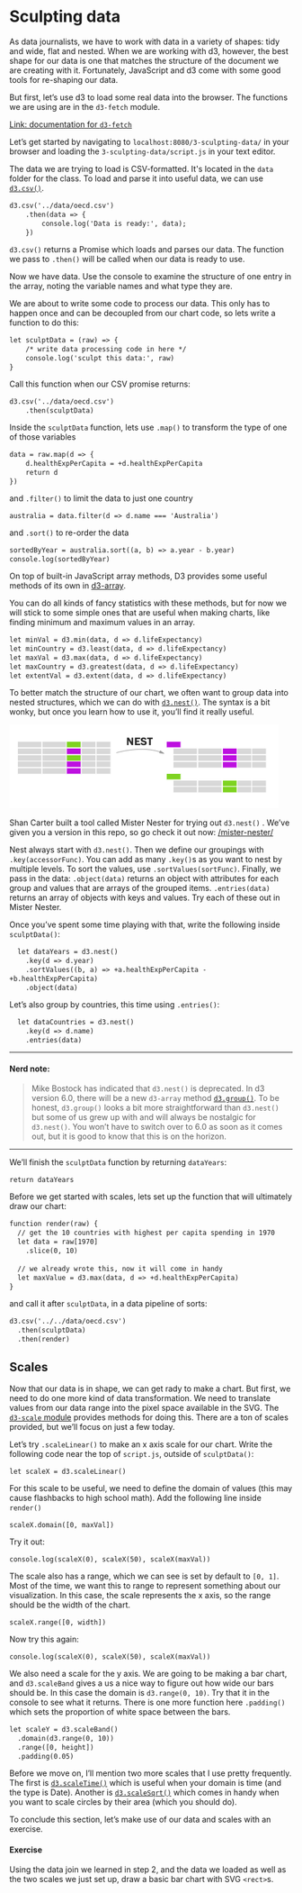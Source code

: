 # Sculpting data

As data journalists, we have to work with data in a variety of shapes: tidy and wide, flat and nested. When we are working with d3, however, the best shape for our data is one that matches the structure of the document we are creating with it. Fortunately, JavaScript and d3 come with some good tools for re-shaping our data.

But first, let’s use d3 to load some real data into the browser. The functions we are using are in the `d3-fetch` module.

[Link: documentation for `d3-fetch`][1]

Let’s get started by navigating to `localhost:8080/3-sculpting-data/` in your browser and loading the `3-sculpting-data/script.js` in your text editor.

The data we are trying to load is CSV-formatted. It's located in the `data` folder for the class. To load and parse it into useful data, we can use [`d3.csv()`][2].

	d3.csv('../data/oecd.csv')
		.then(data => {
			console.log('Data is ready:', data);
		})

`d3.csv()` returns a Promise which loads and parses our data. The function we pass to `.then()` will be called when our data is ready to use.

Now we have data. Use the console to examine the structure of one entry in the array, noting the variable names and what type they are.

We are about to write some code to process our data. This only has to happen once and can be decoupled from our chart code, so lets write a function to do this:

	let sculptData = (raw) => {
		/* write data processing code in here */
		console.log('sculpt this data:', raw)
	}

Call this function when our CSV promise returns:

	d3.csv('../data/oecd.csv')
		.then(sculptData)

Inside the `sculptData` function, lets use `.map()` to transform the type of one of those variables

	data = raw.map(d => {
		d.healthExpPerCapita = +d.healthExpPerCapita
		return d
	})

and `.filter()` to limit the data to just one country

	australia = data.filter(d => d.name === 'Australia')

and `.sort()` to re-order the data

	sortedByYear = australia.sort((a, b) => a.year - b.year)
	console.log(sortedByYear)

On top of built-in JavaScript array methods, D3 provides some useful methods of its own in [d3-array][3].

You can do all kinds of fancy statistics with these methods, but for now we will stick to some simple ones that are useful when making charts, like finding minimum and maximum values in an array.

	let minVal = d3.min(data, d => d.lifeExpectancy)
	let minCountry = d3.least(data, d => d.lifeExpectancy)
	let maxVal = d3.max(data, d => d.lifeExpectancy)
	let maxCountry = d3.greatest(data, d => d.lifeExpectancy)
	let extentVal = d3.extent(data, d => d.lifeExpectancy)

To better match the structure of our chart, we often want to group data into nested structures, which we can do with [`d3.nest()`][4]. The syntax is a bit wonky, but once you learn how to use it, you’ll find it really useful.

![Diagram illustrating what .nest() does][image-1]

Shan Carter built a tool called Mister Nester for trying out `d3.nest()` . We’ve given you a version in this repo, so go check it out now: [/mister-nester/][5]

Nest always start with `d3.nest()`. Then we define our groupings with `.key(accessorFunc)`. You can add as many `.key()`s as you want to nest by multiple levels. To sort the values, use `.sortValues(sortFunc)`. Finally, we pass in the data: `.object(data)` returns an object with attributes for each group and values that are arrays of the grouped items. `.entries(data)` returns an array of objects with keys and values. Try each of these out in Mister Nester.

Once you’ve spent some time playing with that, write the following inside `sculptData()`:

	  let dataYears = d3.nest()
	    .key(d => d.year)
	    .sortValues((b, a) => +a.healthExpPerCapita - +b.healthExpPerCapita)
	    .object(data)

Let’s also group by countries, this time using `.entries()`:

	  let dataCountries = d3.nest()
	    .key(d => d.name)
	    .entries(data)

---- 
#### Nerd note:
> Mike Bostock has indicated that `d3.nest()` is deprecated. In d3 version 6.0, there will be a new `d3-array` method [`d3.group()`][6]. To be honest, `d3.group()` looks a bit more straightforward than `d3.nest()` but some of us grew up with and will always be nostalgic for `d3.nest()`. You won’t have to switch over to 6.0 as soon as it comes out, but it is good to know that this is on the horizon.
---- 

We’ll finish the `sculptData` function by returning `dataYears`:

	return dataYears

Before we get started with scales, lets set up the function that will ultimately draw our chart:

	function render(raw) {
	  // get the 10 countries with highest per capita spending in 1970
	  let data = raw[1970]
	    .slice(0, 10)
	  
	  // we already wrote this, now it will come in handy
	  let maxValue = d3.max(data, d => +d.healthExpPerCapita)
	}

and call it after `sculptData`, in a data pipeline of sorts:

	d3.csv('../../data/oecd.csv')
	  .then(sculptData)
	  .then(render)

## Scales
Now that our data is in shape, we can get rady to make a chart. But first, we need to do one more kind of data transformation. We need to translate values from our data range into the pixel space available in the SVG. The [`d3-scale` module][7] provides methods for doing this. There are a ton of scales provided, but we’ll focus on just a few today.

Let’s try `.scaleLinear()` to make an x axis scale for our chart. Write the following code near the top of `script.js`, outside of `sculptData()`:

	let scaleX = d3.scaleLinear()

For this scale to be useful, we need to define the domain of values (this may cause flashbacks to high school math). Add the following line inside `render()`

	scaleX.domain([0, maxVal])

Try it out:

	console.log(scaleX(0), scaleX(50), scaleX(maxVal))

The scale also has a range, which we can see is set by default to `[0, 1]`. Most of the time, we want this to range to represent something about our visualization. In this case, the scale represents the x axis, so the range should be the width of the chart.

	scaleX.range([0, width])

Now try this again:

	console.log(scaleX(0), scaleX(50), scaleX(maxVal))

We also need a scale for the y axis. We are going to be making a bar chart, and `d3.scaleBand` gives a us a nice way to figure out how wide our bars should be. In this case the domain is `d3.range(0, 10)`. Try that it in the console to see what it returns. There is one more function here `.padding()` which sets the proportion of white space between the bars.

	let scaleY = d3.scaleBand()
	  .domain(d3.range(0, 10))
	  .range([0, height])
	  .padding(0.05)

Before we move on, I’ll mention two more scales that I use pretty frequently. The first is [`d3.scaleTime()`][8] which is useful when your domain is time (and the type is Date). Another is [`d3.scaleSqrt()`][9] which comes in handy when you want to scale circles by their area (which you should do).

To conclude this section, let’s make use of our data and scales with an exercise.

#### Exercise
Using the data join we learned in step 2, and the data we loaded as well as the two scales we just set up, draw a basic bar chart with SVG `<rect>`s.


[1]:	https://github.com/d3/d3-fetch
[2]:	[https://github.com/d3/d3-fetch#csv
[3]:	https://github.com/d3/d3-array
[4]:	https://github.com/d3/d3-collection#nests
[5]:	/mister-nester/
[6]:	https://github.com/d3/d3-array/#group
[7]:	https://github.com/d3/d3-scale
[8]:	https://github.com/d3/d3-scale#scaleTime
[9]:	https://github.com/d3/d3-scale#scaleSqrt

[image-1]:	https://github.com/darlacameron/intro-to-d3-nicar-2020/raw/master/img/nest.png